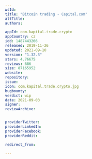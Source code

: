 ```yaml
---
wsId: 
title: "Bitcoin trading - Capital.com"
altTitle: 
authors:

appId: com.kapital.trade.crypto
appCountry: cz
idd: 1487443266
released: 2019-11-26
updated: 2021-09-10
version: "1.32.3"
stars: 4.76675
reviews: 686
size: 87165952
website: 
repository: 
issue: 
icon: com.kapital.trade.crypto.jpg
bugbounty: 
verdict: wip
date: 2021-09-03
signer: 
reviewArchive:


providerTwitter: 
providerLinkedIn: 
providerFacebook: 
providerReddit: 

redirect_from:

---
```


